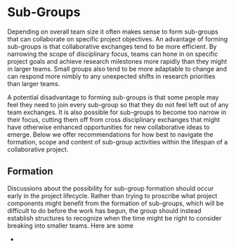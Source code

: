 # Sub-Groups

Depending on overall team size it often makes sense to form sub-groups that can collaborate on specific project objectives. An advantage of forming sub-groups is that collaborative exchanges tend to be more efficient. By narrowing the scope of disciplinary focus, teams can hone in on specific project goals and achieve research milestones more rapidly than they might in larger teams. Small groups also tend to be more adaptable to change and can respond more nimbly to any unexpected shifts in research priorities than larger teams. 

A potential disadvantage to forming sub-groups is that some people may feel they need to join every sub-group so that they do not feel left out of any team exchanges. It is also possible for sub-groups to become too narrow in their focus, cutting them off from cross disciplinary exchanges that might have otherwise enhanced opportunities for new collaborative ideas to emerge. Below we offer recommendations for how best to navigate the formation, scope and content of sub-group activities within the lifespan of a collaborative project.

## Formation

Discussions about the possibility for sub-group formation should occur early in the project lifecycle. Rather than trying to proscribe what project components might benefit from the formation of sub-groups, which will be difficult to do before the work has begun, the group should instead establish structures to recognize when the time might be right to consider breaking into smaller teams. Here are some 

* 

